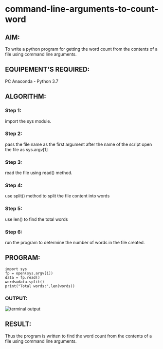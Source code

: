 # command-line-arguments-to-count-word
## AIM:
To write a python program for getting the word count from the contents of a file using command line arguments.
## EQUIPEMENT'S REQUIRED: 
PC
Anaconda - Python 3.7
## ALGORITHM: 
### Step 1:
import the sys module.
### Step 2: 
 pass the file name as the first argument after the name of the script open the file as sys.argv[1]
### Step 3: 
read the file using read() method.
### Step 4:  
use split() method to split the file content into words
### Step 5: 
use len() to find the total words
### Step 6: 
run the program to determine the number of words in the file created.
## PROGRAM:
```
import sys
fp = open(sys.argv[1])
data = fp.read()
words=data.split()
print("Total words:",len(words))
```
### OUTPUT:
![terminal output](https://github.com/JOHNSUBIK/command-line-arguments-to-count-word/assets/150279319/457d8d6b-523b-44f2-837b-e72d1b224319)



## RESULT:
Thus the program is written to find the word count from the contents of a file using command line arguments.
